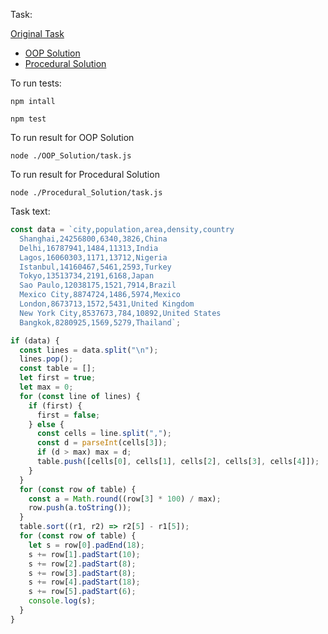 Task:

[Original Task](https://github.com/berdyshevol/Patterns/blob/master/Task_0/task.js)

- [OOP Solution](https://github.com/berdyshevol/Patterns/tree/master/Task_0/OOP_Solution)
- [Procedural Solution](https://github.com/berdyshevol/Patterns/tree/master/Task_0/Procedural_Solution)

To run tests:

```
npm intall
```

```
npm test
```

To run result for OOP Solution

```
node ./OOP_Solution/task.js
```

To run result for Procedural Solution

```
node ./Procedural_Solution/task.js
```

Task text:

```javascript
const data = `city,population,area,density,country
  Shanghai,24256800,6340,3826,China
  Delhi,16787941,1484,11313,India
  Lagos,16060303,1171,13712,Nigeria
  Istanbul,14160467,5461,2593,Turkey
  Tokyo,13513734,2191,6168,Japan
  Sao Paulo,12038175,1521,7914,Brazil
  Mexico City,8874724,1486,5974,Mexico
  London,8673713,1572,5431,United Kingdom
  New York City,8537673,784,10892,United States
  Bangkok,8280925,1569,5279,Thailand`;

if (data) {
  const lines = data.split("\n");
  lines.pop();
  const table = [];
  let first = true;
  let max = 0;
  for (const line of lines) {
    if (first) {
      first = false;
    } else {
      const cells = line.split(",");
      const d = parseInt(cells[3]);
      if (d > max) max = d;
      table.push([cells[0], cells[1], cells[2], cells[3], cells[4]]);
    }
  }
  for (const row of table) {
    const a = Math.round((row[3] * 100) / max);
    row.push(a.toString());
  }
  table.sort((r1, r2) => r2[5] - r1[5]);
  for (const row of table) {
    let s = row[0].padEnd(18);
    s += row[1].padStart(10);
    s += row[2].padStart(8);
    s += row[3].padStart(8);
    s += row[4].padStart(18);
    s += row[5].padStart(6);
    console.log(s);
  }
}
```
